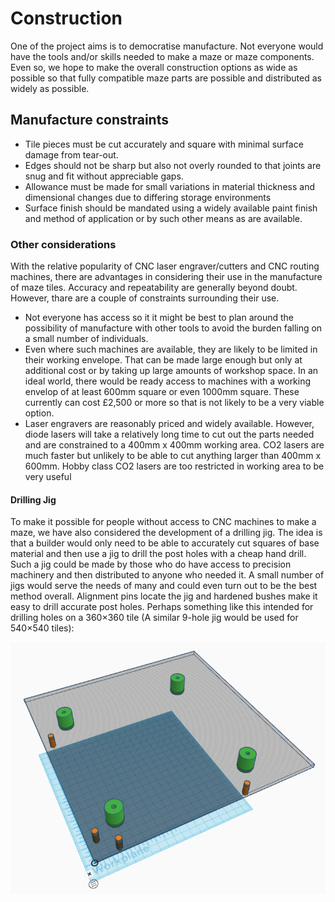 # Construction

One of the project aims is to democratise manufacture. Not everyone would have the tools and/or skills needed to make a maze or maze components. Even so, we hope to make the overall construction options as wide as possible so that fully compatible maze parts are possible and distributed as widely as possible.

## Manufacture constraints

- Tile pieces must be cut accurately and square with minimal surface damage from tear-out.
- Edges should not be sharp but also not overly rounded to that joints are snug and fit without appreciable gaps.
- Allowance must be made for small variations in material thickness and dimensional changes due to differing storage environments
- Surface finish should be mandated using a widely available paint finish and method of application or by such other means as are available.

### Other considerations

With the relative popularity of CNC laser engraver/cutters and CNC routing machines, there are advantages in considering their use in the manufacture of maze tiles. Accuracy and repeatability are generally beyond doubt. However, thare are a couple of constraints surrounding their use.

- Not everyone has access so it it might be best to plan around the possibility of manufacture with other tools to avoid the burden falling on a small number of individuals.
- Even where such machines are available, they are likely to be limited in their working envelope. That can be made large enough but only at additional cost or by taking up large amounts of workshop space. In an ideal world, there would be ready access to machines with a working envelop of at least 600mm square or even 1000mm square. These currently can cost £2,500 or more so that is not likely to be a very viable option.
- Laser engravers are reasonably priced and widely available. However, diode lasers will take a relatively long time to cut out the parts needed and are constrained to a 400mm x 400mm working area. CO2 lasers are much faster but unlikely to be able to cut anything larger than 400mm x 600mm. Hobby class CO2 lasers are too restricted in working area to be very useful

#### Drilling Jig

To make it possible for people without access to CNC machines to make a maze, we have also considered the development of a drilling jig. The idea is that a builder would only need to be able to accurately cut squares of base material and then use a jig to drill the post holes with a cheap hand drill. Such a jig could be made by those who do have access to precision machinery and then distributed to anyone who needed it. A small number of jigs would serve the needs of many and could even turn out to be the best method overall. Alignment pins locate the jig and hardened bushes make it easy to drill accurate post holes. Perhaps something like this intended for drilling holes on a 360×360 tile (A similar 9-hole jig would be used for 540×540 tiles):

![two-hole-drilling-jig-suggestion.png](resources/two-hole-drilling-jig-suggestion.png)



